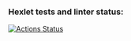 ### Hexlet tests and linter status:
[![Actions Status](https://github.com/feeedback/js-algorithms-trees-project-lvl1/workflows/hexlet-check/badge.svg)](https://github.com/feeedback/js-algorithms-trees-project-lvl1/actions)